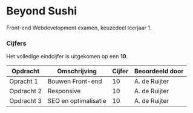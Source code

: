 # Beyond Sushi
Front-end Webdevelopment examen, keuzedeel leerjaar 1.

### Cijfers

Het volledige eindcijfer is uitgekomen op een **10**.

| Opdracht | Omschrijving | Cijfer | Beoordeeld door |
| -------- | ------------ | ------ | --------------- |
| Opracht 1 | Bouwen Front-end | 10 | A. de Ruijter |
| Opdracht 2 | Responsive | 10 | A. de Ruijter |
| Opdracht 3 | SEO en optimalisatie | 10 | A. de Ruijter |
